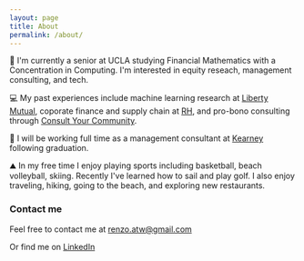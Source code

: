 ```yaml
---
layout: page
title: About
permalink: /about/
---
```




🏫 I'm currently a senior at UCLA studying Financial Mathematics with a Concentration in Computing. I'm interested in equity reseach, management consulting, and tech. 

💻 My past experiences include machine learning research at [Liberty Mutual](https://www.libertymutual.com/), coporate finance and supply chain at [RH](https://rh.com/), and pro-bono consulting through [Consult Your Community](https://www.cycucla.org/).

🌉 I will be working full time as a management consultant at [Kearney](https://www.kearney.com/) following graduation. 

⛰️ In my free time I enjoy playing sports including basketball, beach volleyball, skiing. Recently I've learned how to sail and play golf. I also enjoy traveling, hiking, going to the beach, and exploring new restaurants. 


### Contact me

Feel free to contact me at [renzo.atw@gmail.com](mailto:renzo.atw@gmail.com)

Or find me on [LinkedIn](https://www.linkedin.com/in/renzotanakawong/)